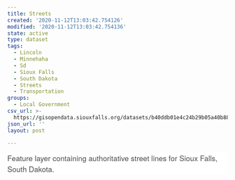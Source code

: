 ```yaml
---
title: Streets
created: '2020-11-12T13:03:42.754126'
modified: '2020-11-12T13:03:42.754136'
state: active
type: dataset
tags:
  - Lincoln
  - Minnehaha
  - Sd
  - Sioux Falls
  - South Dakota
  - Streets
  - Transportation
groups:
  - Local Government
csv_url: >-
  https://gisopendata.siouxfalls.org/datasets/b40ddb01e4c24b29b05a40b8834df379_6.csv?outSR=%7B%22latestWkid%22%3A32164%2C%22wkid%22%3A32164%7D
json_url: ''
layout: post

---
```

<p style='margin-top: 0px; margin-bottom: 0.775rem; word-wrap: break-word; max-width: 100%; color: rgb(76, 76, 76); font-family: &quot;Avenir Next W01&quot;, &quot;Avenir Next W00&quot;, &quot;Avenir Next&quot;, Avenir, &quot;Helvetica Neue&quot;, sans-serif; font-size: 17px; font-style: normal; font-variant-ligatures: normal; font-variant-caps: normal; font-weight: 400; letter-spacing: normal; orphans: 2; text-align: start; text-indent: 0px; text-transform: none; white-space: normal; widows: 2; word-spacing: 0px; -webkit-text-stroke-width: 0px; background-color: rgb(255, 255, 255); text-decoration-style: initial; text-decoration-color: initial;'><span style='word-wrap: break-word; max-width: 100%; display: inherit;'>Feature layer containing authoritative street lines for Sioux Falls, South Dakota.</span></p>
